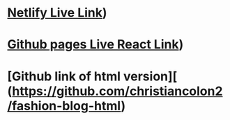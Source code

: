 # [Netlify Live Link](https://fashion-blog-project.netlify.app/))
# [Github pages Live React Link](https://github.com/christiancolon2/fashion-blog-react))
# [Github link of html version][ (https://github.com/christiancolon2/fashion-blog-html)
